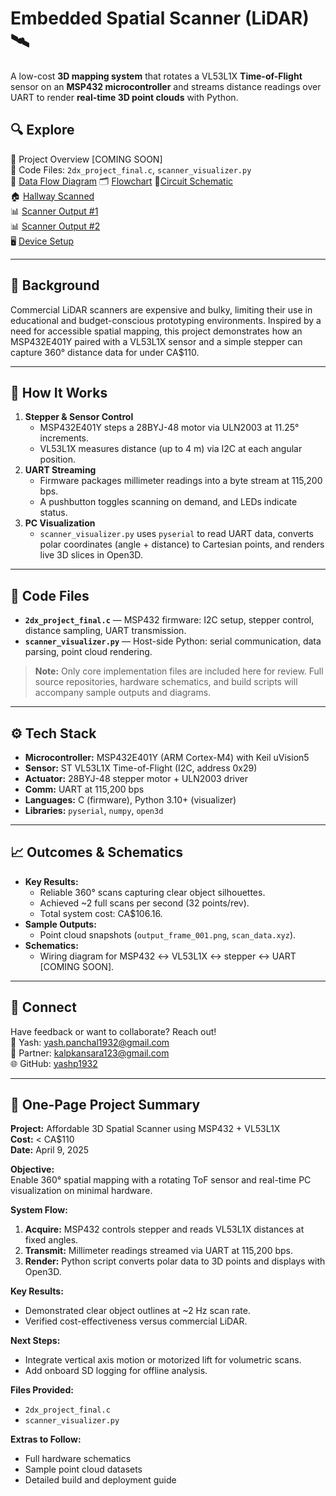 # Embedded Spatial Scanner (LiDAR) 🛰️

A low-cost **3D mapping system** that rotates a VL53L1X **Time-of-Flight** sensor on an **MSP432 microcontroller** and streams distance readings over UART to render **real-time 3D point clouds** with Python.  

## 🔍 Explore  
📄 Project Overview [COMING SOON]      
📁 Code Files: `2dx_project_final.c`, `scanner_visualizer.py`        
🔀 [Data Flow Diagram](data_flow_diagram.png)   🗂️ [Flowchart](flowchart_diagram.png)   🔌[Circuit Schematic](circuit_schematic.png)  
🏠 [Hallway Scanned](hallway_scanned.png)      
📊 [Scanner Output #1](scanner_output_1.png)      
📊 [Scanner Output #2](scanner_output_2.png)      
🖥️ [Device Setup](device_setup.png)      

---

## 🌱 Background
Commercial LiDAR scanners are expensive and bulky, limiting their use in educational and budget-conscious prototyping environments. Inspired by a need for accessible spatial mapping, this project demonstrates how an MSP432E401Y paired with a VL53L1X sensor and a simple stepper can capture 360° distance data for under CA$110.

---

## 🔧 How It Works

1. **Stepper & Sensor Control**  
   - MSP432E401Y steps a 28BYJ-48 motor via ULN2003 at 11.25° increments.  
   - VL53L1X measures distance (up to 4 m) via I2C at each angular position.  
2. **UART Streaming**  
   - Firmware packages millimeter readings into a byte stream at 115,200 bps.  
   - A pushbutton toggles scanning on demand, and LEDs indicate status.  
3. **PC Visualization**  
   - `scanner_visualizer.py` uses `pyserial` to read UART data, converts polar coordinates (angle + distance) to Cartesian points, and renders live 3D slices in Open3D.

---

## 📂 Code Files

- **`2dx_project_final.c`** — MSP432 firmware: I2C setup, stepper control, distance sampling, UART transmission.  
- **`scanner_visualizer.py`** — Host-side Python: serial communication, data parsing, point cloud rendering.  

> **Note:** Only core implementation files are included here for review. Full source repositories, hardware schematics, and build scripts will accompany sample outputs and diagrams.

---

## ⚙️ Tech Stack

- **Microcontroller:** MSP432E401Y (ARM Cortex-M4) with Keil uVision5  
- **Sensor:** ST VL53L1X Time-of-Flight (I2C, address 0x29)  
- **Actuator:** 28BYJ-48 stepper motor + ULN2003 driver  
- **Comm:** UART at 115,200 bps  
- **Languages:** C (firmware), Python 3.10+ (visualizer)  
- **Libraries:** `pyserial`, `numpy`, `open3d`

---

## 📈 Outcomes & Schematics

- **Key Results:**  
  - Reliable 360° scans capturing clear object silhouettes.  
  - Achieved ~2 full scans per second (32 points/rev).  
  - Total system cost: CA$106.16.  
- **Sample Outputs:**  
  - Point cloud snapshots (`output_frame_001.png`, `scan_data.xyz`).  
- **Schematics:**  
  - Wiring diagram for MSP432 ↔ VL53L1X ↔ stepper ↔ UART [COMING SOON].

---

## 🤝 Connect

Have feedback or want to collaborate? Reach out!  
📧 Yash: yash.panchal1932@gmail.com  
📧 Partner: kalpkansara123@gmail.com  
🌐 GitHub: [yashp1932](https://github.com/yashp1932)

---

## 📑 One-Page Project Summary

**Project:** Affordable 3D Spatial Scanner using MSP432 + VL53L1X  
**Cost:** < CA$110  
**Date:** April 9, 2025

**Objective:**  
Enable 360° spatial mapping with a rotating ToF sensor and real-time PC visualization on minimal hardware.

**System Flow:**  
1. **Acquire:** MSP432 controls stepper and reads VL53L1X distances at fixed angles.  
2. **Transmit:** Millimeter readings streamed via UART at 115,200 bps.  
3. **Render:** Python script converts polar data to 3D points and displays with Open3D.

**Key Results:**  
- Demonstrated clear object outlines at ~2 Hz scan rate.  
- Verified cost-effectiveness versus commercial LiDAR.

**Next Steps:**  
- Integrate vertical axis motion or motorized lift for volumetric scans.  
- Add onboard SD logging for offline analysis.

**Files Provided:**  
- `2dx_project_final.c`  
- `scanner_visualizer.py`

**Extras to Follow:**  
- Full hardware schematics  
- Sample point cloud datasets  
- Detailed build and deployment guide


